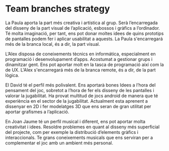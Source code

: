 # Team branches strategy
La Paula aporta la part més creativa i artística al grup. Serà l’encarregada del disseny de la part visual de l’aplicació, esbossos i gràfics a l’ordinador. Té molta imaginació, per tant, ens pot donar moltes idees de quins prototips de pantalles podem fer i aplicar usabilitat a aquests. La Paula s'encarregará més de la branca local, és a dir, la part visual.

L’Alex disposa de coneixements tècnics en informática, especialment en programació i desenvolupament d’apps. Acostumat a gestionar grups i dinamitzar gent. Ens pot aportar molt en la tasca de programació així com la de UX. L'Alex s'encarregará més de la branca remote, és a dir, de la part lògica.

El David té el perfil més polivalent. Ens aportarà bones Idees a l’hora del pensament del joc, sobretot a l’hora de fer els disseny de les pantalles i valorar la jugabilitat. Ha provat multitud de jocs android de manera que té experiència en el sector de la jugabilitat. Actualment esta aprenent a dissenyar en 2D i fer modelatges 3D que ens seran de gran utilitat per aportar grafismes a l’aplicació.

En Joan Jaume té un perfil musical i diferent, ens pot aportar molta creativitat i idees. Resoldre problemes en quant al disseny més superficial del projecte, com per exemple la distribució d’elements gràfics i interaccionals. Te grans coneixements musicals que ens serviran per a complementar el joc amb un ambient més personal.
